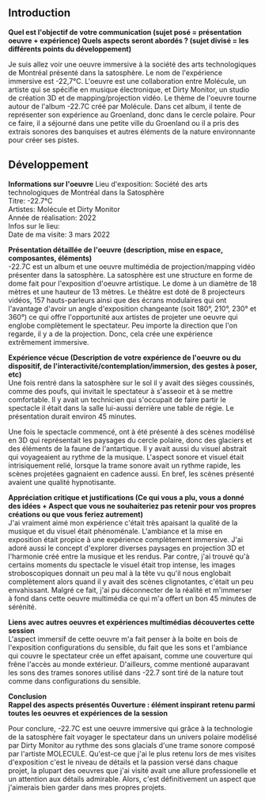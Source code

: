 
## Introduction

 **Quel est l'objectif de votre communication (sujet posé = présentation oeuvre + expérience)
  Quels aspects seront abordés ? (sujet divisé = les différents points du développement)** <br>
 
 Je suis allez voir une oeuvre immersive à la société des arts technologiques de Montréal présenté dans la satosphère. Le nom de l'expérience immersive est -22,7°C. L'oeuvre est une collaboration entre Molécule, un artiste qui se spécifie en musique électronique, et Dirty Monitor, un studio de création 3D et de mapping/projection vidéo. Le thème de l'oeuvre tourne autour de l'album -22.7C créé par Molécule. Dans cet album, il tente de représenter son expérience au Groenland, donc dans le cercle polaire. Pour ce faire, il a séjourné dans une petite ville du Groenland ou il a pris des extrais sonores des banquises et autres éléments de la nature environnante pour créer ses pistes. 

## Développement 

 **Informations sur l'oeuvre**
 Lieu d'exposition: Société des arts technologiques de Montréal dans la Satosphère <br>
 Titre: -22.7°C <br>
 Artistes: Molécule et Dirty Monitor <br>
 Année de réalisation: 2022 <br>
 Infos sur le lieu: <br>
 Date de ma visite: 3 mars 2022 <br>
 
 **Présentation détaillée de l'oeuvre**
 **(description, mise en espace, composantes, éléments)** <br>
 -22.7C est un album et une oeuvre multimédia de projection/mapping vidéo présenter dans la satosphère. La satosphère est une structure en forme de dome fait pour l'exposition d'oeuvre artistique. Le dome à un diamètre de 18 mètres et une hauteur de 13 mètres. Le théâtre est doté de 8 projecteurs vidéos, 157 hauts-parleurs ainsi que des écrans modulaires qui ont l'avantage d'avoir un angle d'exposition changeante (soit 180°, 210°, 230° et 360°) ce qui offre l'opportunité aux artistes de projeter une oeuvre qui englobe complètement le spectateur. Peu importe la direction que l'on regarde, il y a de la projection. Donc, cela crée une expérience extrêmement immersive.
 
**Expérience vécue (Description de votre expérience de l'oeuvre ou du dispositif, de l'interactivité/contemplation/immersion, des gestes à poser, etc)** <br>
Une fois rentré dans la satosphère sur le sol il y avait des sièges coussinés, comme des poufs, qui invitait le spectateur à s'asseoir et à se mettre comfortable. Il y avait un technicien qui s'occupait de faire partir le spectacle il était dans la salle lui-aussi derrière une table de régie. Le présentation durait environ 45 minutes. 
 
Une fois le spectacle commencé, ont à été présenté à des scènes modélisé en 3D qui représentait les paysages du cercle polaire, donc des glaciers et des éléments de la faune de l'antartique. Il y avait aussi du visuel abstrait qui voyageaient au rythme de la musique. L'aspect sonore et visuel était intrisiquement relié, lorsque la trame sonore avait un rythme rapide, les scènes projetées gagnaient en cadence aussi. En bref, les scènes présenté avaient une qualité hypnotisante. 
 
 
 **Appréciation critique et justifications (Ce qui vous a plu, vous a donné des idées + Aspect que vous ne souhaiteriez pas retenir pour vos propres créations ou que vous feriez autrement)** <br>
 J'ai vraiment aimé mon expérience c'était très apaisant la qualité de la musique et du visuel était phénoménale. L'ambiance et la mise en exposition était propice à une expérience complètement immersive. J'ai adoré aussi le concept d'explorer diverses paysages en projection 3D et l'harmonie créé entre la musique et les rendus.  Par contre, j'ai trouvé qu'à certains moments du spectacle le visuel était trop intense, les images stroboscopiques donnait un peu mal à la tête vu qu'il nous englobait complètement alors quand il y avait des scènes clignotantes, c'était un peu envahissant. Malgré ce fait, j'ai pu déconnecter de la réalité et m'immerser à fond dans cette oeuvre multimédia ce qui m'a offert un bon 45 minutes de sérénité. 
 
 **Liens avec autres oeuvres et expériences multimédias découvertes cette session** <br>
 L'aspect immersif de cette oeuvre m'a fait penser à la boite en bois de l'exposition configurations du sensible, du fait que les sons et l'ambiance qui couvre le spectateur crée un effet apaisant, comme une couverture qui frêne l'accès au monde extérieur. D'ailleurs, comme mentioné auparavant les sons des trames sonores utilisé dans -22.7 sont tiré de la nature tout comme dans configurations du sensible. 
 
 
**Conclusion  
 Rappel des aspects présentés
 Ouverture : élément inspirant retenu parmi toutes les oeuvres et expériences de la session** <br>

Pour conclure, -22.7C est une oeuvre immersive qui grâce à la technologie de la satosphère fait voyager le spectateur dans un univers polaire modélisé par Dirty Monitor au rythme des sons glacials d'une trame sonore composé par l'artiste MOLECULE. Qu'est-ce que j'ai le plus retenu lors de mes visites d'exposition c'est le niveau de détails et la passion versé dans chaque projet, la plupart des oeuvres que j'ai visité avait une allure professionelle et un attention aux détails admirable. Alors, c'est définitivement un aspect que j'aimerais bien garder dans mes propres projets.
